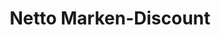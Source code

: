---
title: "Netto Marken-Discount"
url: /dresden/netto-marken-discount-lohrmannstrasse/
shop: Supermarkt
---